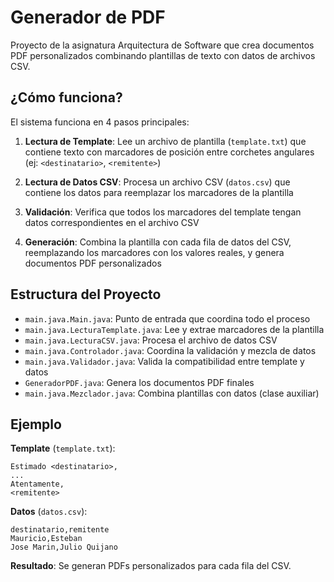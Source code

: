 # Generador de PDF

Proyecto de la asignatura Arquitectura de Software que crea documentos PDF personalizados combinando plantillas de texto con datos de archivos CSV.

## ¿Cómo funciona?

El sistema funciona en 4 pasos principales:

1. **Lectura de Template**: Lee un archivo de plantilla (`template.txt`) que contiene texto con marcadores de posición entre corchetes angulares (ej: `<destinatario>`, `<remitente>`)

2. **Lectura de Datos CSV**: Procesa un archivo CSV (`datos.csv`) que contiene los datos para reemplazar los marcadores de la plantilla

3. **Validación**: Verifica que todos los marcadores del template tengan datos correspondientes en el archivo CSV

4. **Generación**: Combina la plantilla con cada fila de datos del CSV, reemplazando los marcadores con los valores reales, y genera documentos PDF personalizados

## Estructura del Proyecto

- `main.java.Main.java`: Punto de entrada que coordina todo el proceso
- `main.java.LecturaTemplate.java`: Lee y extrae marcadores de la plantilla
- `main.java.LecturaCSV.java`: Procesa el archivo de datos CSV
- `main.java.Controlador.java`: Coordina la validación y mezcla de datos
- `main.java.Validador.java`: Valida la compatibilidad entre template y datos
- `GeneradorPDF.java`: Genera los documentos PDF finales
- `main.java.Mezclador.java`: Combina plantillas con datos (clase auxiliar)

## Ejemplo

**Template** (`template.txt`):
```
Estimado <destinatario>,
...
Atentamente,
<remitente>
```

**Datos** (`datos.csv`):
```
destinatario,remitente
Mauricio,Esteban
Jose Marin,Julio Quijano
```

**Resultado**: Se generan PDFs personalizados para cada fila del CSV.
